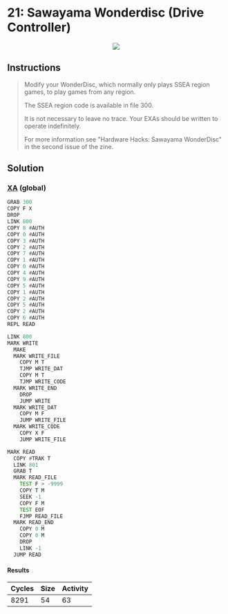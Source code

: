# 21: Sawayama Wonderdisc (Drive Controller)

<div align="center"><img src="EXAPUNKS - Sawayama WonderDisc (8291, 54, 63, 2024-06-23-17-18-15).gif" /></div>

## Instructions
> Modify your WonderDisc, which normally only plays SSEA region games, to play games from any region.
> 
> The SSEA region code is available in file 300.
> 
> It is not necessary to leave no trace. Your EXAs should be written to operate indefinitely.
> 
> For more information see "Hardware Hacks: Sawayama WonderDisc" in the second issue of the zine.

## Solution

### [XA](XA.exa) (global)
```asm
GRAB 300
COPY F X
DROP
LINK 800
COPY 8 #AUTH
COPY 0 #AUTH
COPY 3 #AUTH
COPY 2 #AUTH
COPY 7 #AUTH
COPY 1 #AUTH
COPY 0 #AUTH
COPY 4 #AUTH
COPY 9 #AUTH
COPY 5 #AUTH
COPY 1 #AUTH
COPY 2 #AUTH
COPY 5 #AUTH
COPY 2 #AUTH
COPY 6 #AUTH
REPL READ

LINK 800
MARK WRITE
  MAKE
  MARK WRITE_FILE
    COPY M T
    TJMP WRITE_DAT
    COPY M T
    TJMP WRITE_CODE
  MARK WRITE_END
    DROP
    JUMP WRITE
  MARK WRITE_DAT
    COPY M F
    JUMP WRITE_FILE
  MARK WRITE_CODE
    COPY X F
    JUMP WRITE_FILE

MARK READ
  COPY #TRAK T
  LINK 801
  GRAB T
  MARK READ_FILE
    TEST F > -9999
    COPY T M
    SEEK -1
    COPY F M
    TEST EOF
    FJMP READ_FILE
  MARK READ_END
    COPY 0 M
    COPY 0 M
    DROP
    LINK -1
  JUMP READ
```

#### Results
| Cycles | Size | Activity |
|--------|------|----------|
| 8291   | 54   | 63       |
